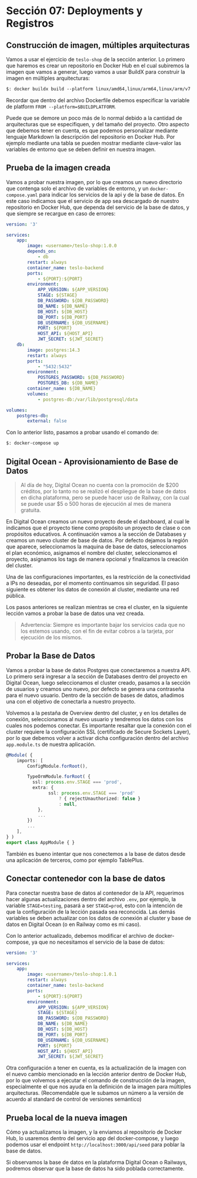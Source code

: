 # Sección 07: Deployments y Registros

## Construcción de imagen, múltiples arquitecturas

Vamos a usar el ejercicio de `teslo-shop` de la sección anterior. Lo primero que haremos es crear un repositorio en Docker Hub en el cual subiremos la imagen que vamos a generar, luego vamos a usar BuildX para construir la imagen en múltiples arquitecturas:

```txt
$: docker buildx build --platform linux/amd64,linux/arm64,linux/arm/v7 -t <username>/teslo-shop:1.0.0 --push .
```

Recordar que dentro del archivo Dockerfile debemos especificar la variable de platform `FROM --platform=$BUILDPLATFORM`.

Puede que se demore un poco más de lo normal debido a la cantidad de arquitecturas que se especifiquen, y del tamaño del proyecto. Otro aspecto que debemos tener en cuenta, es que podemos personalizar mediante lenguaje Markdown la descripción del repositorio en Docker Hub. Por ejemplo mediante una tabla se pueden mostrar mediante clave-valor las variables de entorno que se deben definir en nuestra imagen.

## Prueba de la imagen creada

Vamos a probar nuestra imagen, por lo que creamos un nuevo directorio que contenga solo el archivo de variables de entorno, y un `docker-compose.yaml` para indicar los servicios de la api y de la base de datos. En este caso indicamos que el servicio de app sea descargado de nuestro repositorio en Docker Hub, que dependa del servicio de la base de datos, y que siempre se recargue en caso de errores:

```yaml
version: '3'

services:
    app:
        image: <username>/teslo-shop:1.0.0
        depends_on:
            - db
        restart: always
        container_name: teslo-backend
        ports:
            - ${PORT}:${PORT}
        environment:
            APP_VERSION: ${APP_VERSION}
            STAGE: ${STAGE}
            DB_PASSWORD: ${DB_PASSWORD}
            DB_NAME: ${DB_NAME}
            DB_HOST: ${DB_HOST}
            DB_PORT: ${DB_PORT}
            DB_USERNAME: ${DB_USERNAME}
            PORT: ${PORT}
            HOST_API: ${HOST_API}
            JWT_SECRET: ${JWT_SECRET}
    db:
        image: postgres:14.3
        restart: always
        ports:
            - "5432:5432"
        environment:
            POSTGRES_PASSWORD: ${DB_PASSWORD}
            POSTGRES_DB: ${DB_NAME}
        container_name: ${DB_NAME}
        volumes:
            - postgres-db:/var/lib/postgresql/data

volumes:
    postgres-db:
        external: false
```

Con lo anterior listo, pasamos a probar usando el comando de:

```txt
$: docker-compose up
```

## Digital Ocean - Aprovisionamiento de Base de Datos

> Al día de hoy, Digital Ocean no cuenta con la promoción de $200 créditos, por lo tanto no se realizó el despliegue de la base de datos en dicha plataforma, pero se puede hacer uso de Railway, con la cual se puede usar $5 o 500 horas de ejecución al mes de manera gratuita.

En Digital Ocean creamos un nuevo proyecto desde el dashboard, al cual le indicamos que el proyecto tiene como propósito un proyecto de clase o con propósitos educativos. A continuación vamos a la sección de Databases y creamos un nuevo cluster de base de datos. Por defecto dejamos la región que aparece, seleccionamos la maquina de base de datos, seleccionamos el plan económico, asignamos el nombre del cluster, seleccionamos el proyecto, asignamos los tags de manera opcional y finalizamos la creación del cluster.

Una de las configuraciones importantes, es la restricción de la conectividad a IPs no deseadas, por el momento continuamos sin seguridad. El paso siguiente es obtener los datos de conexión al cluster, mediante una red pública.

Los pasos anteriores se realizan mientras se crea el cluster, en la siguiente lección vamos a probar la base de datos una vez creada.

> Advertencia: Siempre es importante bajar los servicios cada que no los estemos usando, con el fin de evitar cobros a la tarjeta, por ejecución de los mismos.

## Probar la Base de Datos

Vamos a probar la base de datos Postgres que conectaremos a nuestra API. Lo primero será ingresar a la sección de Databases dentro del proyecto en Digital Ocean, luego seleccionamos el cluster creado, pasamos a la sección de usuarios y creamos uno nuevo, por defecto se genera una contraseña para el nuevo usuario. Dentro de la sección de bases de datos, añadimos una con el objetivo de conectarla a nuestro proyecto.

Volvemos a la pestaña de Overview dentro del cluster, y en los detalles de conexión, seleccionamos al nuevo usuario y tendremos los datos con los cuales nos podemos conectar. Es importante resaltar que la conexión con el cluster requiere la configuración SSL (certificado de Secure Sockets Layer), por lo que debemos volver a activar dicha configuración dentro del archivo `app.module.ts` de nuestra aplicación.

```ts
@Module( {
    imports: [
        ConfigModule.forRoot(),

        TypeOrmModule.forRoot( {
          ssl: process.env.STAGE === 'prod',
          extra: {
                ssl: process.env.STAGE === 'prod'
                    ? { rejectUnauthorized: false }
                    : null,
            },
            ...
        })
        ...
    ],
} )
export class AppModule { }
```

También es bueno intentar que nos conectemos a la base de datos desde una aplicación de terceros, como por ejemplo TablePlus.

## Conectar contenedor con la base de datos

Para conectar nuestra base de datos al contenedor de la API, requerimos hacer algunas actualizaciones dentro del archivo `.env`, por ejemplo, la variable `STAGE=testing`, pasará a ser `STAGE=prod`, esto con la intención de que la configuración de la lección pasada sea reconocida. Las demás variables se deben actualizar con los datos de conexión al cluster y base de datos en Digital Ocean (o en Railway como es mi caso).

Con lo anterior actualizado, debemos modificar el archivo de docker-compose, ya que no necesitamos el servicio de la base de datos:

```yaml
version: '3'

services:
    app:
        image: <username>/teslo-shop:1.0.1
        restart: always
        container_name: teslo-backend
        ports:
            - ${PORT}:${PORT}
        environment:
            APP_VERSION: ${APP_VERSION}
            STAGE: ${STAGE}
            DB_PASSWORD: ${DB_PASSWORD}
            DB_NAME: ${DB_NAME}
            DB_HOST: ${DB_HOST}
            DB_PORT: ${DB_PORT}
            DB_USERNAME: ${DB_USERNAME}
            PORT: ${PORT}
            HOST_API: ${HOST_API}
            JWT_SECRET: ${JWT_SECRET}
```

Otra configuración a tener en cuenta, es la actualización de la imagen con el nuevo cambio mencionado en la lección anterior dentro de Docker Hub, por lo que volvemos a ejecutar el comando de construcción de la imagen, especialmente el que nos ayuda en la definición de la imagen para múltiples arquitecturas. (Recomendable que le subamos un número a la versión de acuerdo al standard de control de versiones semántico)

## Prueba local de la nueva imagen

Cómo ya actualizamos la imagen, y la enviamos al repositorio de Docker Hub, lo usaremos dentro del servicio app del docker-compose, y luego podemos usar el endpoint `http://localhost:3000/api/seed` para poblar la base de datos.

Si observamos la base de datos en la plataforma Digital Ocean o Railways, podremos observar que la base de datos ha sido poblada correctamente.
